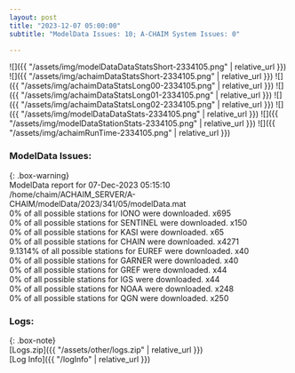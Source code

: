 ```yaml
---
layout: post
title: "2023-12-07 05:00:00"
subtitle: "ModelData Issues: 10; A-CHAIM System Issues: 0"

---
```


![]({{ "/assets/img/modelDataDataStatsShort-2334105.png" | relative_url }})
![]({{ "/assets/img/achaimDataStatsShort-2334105.png" | relative_url }})
![]({{ "/assets/img/achaimDataStatsLong00-2334105.png" | relative_url }})
![]({{ "/assets/img/achaimDataStatsLong01-2334105.png" | relative_url }})
![]({{ "/assets/img/achaimDataStatsLong02-2334105.png" | relative_url }})
![]({{ "/assets/img/modelDataDataStats-2334105.png" | relative_url }})
![]({{ "/assets/img/modelDataStationStats-2334105.png" | relative_url }})
![]({{ "/assets/img/achaimRunTime-2334105.png" | relative_url }})


### ModelData Issues:  
  
{: .box-warning}  
 ModelData report for 07-Dec-2023 05:15:10   
 /home/chaim/ACHAIM_SERVER/A-CHAIM/modelData/2023/341/05/modelData.mat   
 0% of all possible stations for IONO were downloaded. x695   
 0% of all possible stations for SENTINEL were downloaded. x150   
 0% of all possible stations for KASI were downloaded. x65   
 0% of all possible stations for CHAIN were downloaded. x4271   
 9.1314% of all possible stations for EUREF were downloaded. x40   
 0% of all possible stations for GARNER were downloaded. x40   
 0% of all possible stations for GREF were downloaded. x44   
 0% of all possible stations for IGS were downloaded. x44   
 0% of all possible stations for NOAA were downloaded. x248   
 0% of all possible stations for QGN were downloaded. x250   
  


### Logs:  
  
{: .box-note}  
[Logs.zip]({{ "/assets/other/logs.zip" | relative_url }})  
[Log Info]({{ "/logInfo" | relative_url }})  
